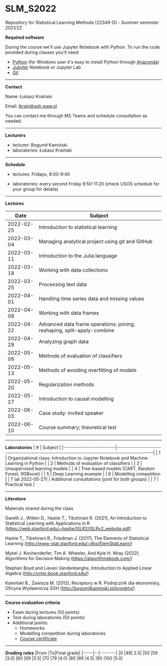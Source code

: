 # SLM_S2022
Repository for Statistical Learning Methods [22349-D] - Summer semester 2021/22

**Required software**

During the course we'll use Jupyter Notebook with Python. 
To run the code provided during classes you'll need:
* [Python](https://www.python.org/downloads/) (for Windows user it's easy to install Python through [Anaconda](https://anaconda.org/))
* [Jupyter](https://jupyter.org/install) Notebook or Jupyter Lab
* [Git](https://git-scm.com/)

---
**Contact**

Name: Łukasz Kraiński

Email: lkrain@sgh.waw.pl

You can contact me through MS Teams and schedule consultation as needed.

---
**Lecturers**

* lecturer: Bogumił Kamiński
* laboratories: Łukasz Kraiński

---
**Schedule**

* lectures: Fridays, 8:00-9:40

* laboratories: every second Friday 9:50-11:20 (check USOS schedule for your group for details)

---
**Lectures**

|     Date          |     Subject                                                                      |
|-------------------|----------------------------------------------------------------------------------|
|     2022-02-25    |     Introduction to statistical   learning                                       |
|     2022-03-04    |     Managing analytical project using   git and GitHub                           |
|     2022-03-11    |     Introduction to the Julia language                                           |
|     2022-03-18    |     Working with data collections                                                |
|     2022-03-25    |     Processing text data                                                         |
|     2022-04-01    |     Handling time series data and   missing values                               |
|     2022-04-08    |     Working with data frames                                                     |
|     2022-04-22    |     Advanced data frame operations:   joining, reshaping, split-apply-combine    |
|     2022-04-29    |     Analyzing graph data                                                         |
|     2022-05-06    |     Methods of evaluation of classifiers                                         |
|     2022-05-13    |     Methods of avoiding overfitting of   models                                  |
|     2022-05-20    |     Regularization methods                                                       |
|     2022-05-27    |     Introduction to causal modelling                                             |
|     2022-06-03    |     Case study: invited speaker                                                  |
|     2022-06-10    |     Course summary; theoretical test                                             |

---
**Laboratories**
|     #                    |     Subject                                                                                    |
|--------------------------|------------------------------------------------------------------------------------------------|
|     1                    |     Organizational class; Introduction   to Jupyter Notebook and Machine Learning in Python    |
|     2                    |     Methods of evaluation of classifiers                                                       |
|     3                    |     Unsupervised learning models                                                               |
|     4                    |     Tree-based models (CART, Random   Forest, XGBoost)                                         |
|     5                    |     Deep Learning example                                                                      |
|     6                    |     Modelling competition                                                                      |
|     7 (at 2022-05-27)    |     Additional consultations (joint   for both groups)                                         |
|     7                    |     Practical test                                                                             |

---
**Literature**

Materials shared during the class

Gareth J., Witten D., Hastie T., Tibshirani R. (2021), An Introduction to Statistical Learning with Applications in R (https://web.stanford.edu/~hastie/ISLR2/ISLRv2_website.pdf)

Hastie T., Tibshirani R., Friedman J. (2017), The Elements of Statistical Learning (http://www-stat.stanford.edu/~tibs/ElemStatLearn/)

Mykel J. Kochenderfer, Tim A. Wheeler, And Kyle H. Wray (2022), Algorithms for Decision Making (https://algorithmsbook.com/)

Stephen Boyd and Lieven Vandenberghe, Introduction to Applied Linear Algebra (http://vmls-book.stanford.edu/)

Kamiński B., Zawisza M. (2012), Receptury w R. Podręcznik dla ekonomisty, Oficyna Wydawnicza SGH (http://bogumilkaminski.pl/projekty/)


---
**Course evaluation criteria**

* Exam during lectures (50 points)
* Test during laboratories (50 points)
* Additional points:
    * Homeworks
    * Modelling competition during laboratories
    * [Course certificate](https://juliaacademy.com/p/introduction-to-dataframes-jl1)


---
**Grading rules**
|From |To|Final grade|
|-----|--|--------|
|0 |49| 2.0|
|50 |59 |3.0|
|60 |69 |3.5|
|70 |79 |4.0|
|80 |89 |4.5|
|90 |100 |5.0|
